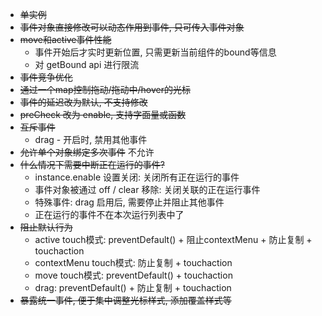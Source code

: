 - ~~单实例~~
- ~~事件对象直接修改可以动态作用到事件, 只可传入事件对象~~
- ~~move和active事件性能~~
  - 事件开始后才实时更新位置, 只需更新当前组件的bound等信息
  - 对 getBound api 进行限流
- ~~事件竞争优化~~
- ~~通过一个map控制拖动/拖动中/hover的光标~~
- ~~事件的延迟改为默认, 不支持修改~~
- ~~preCheck 改为 enable, 支持字面量或函数~~
- ~~互斥事件~~
  - drag - 开启时, 禁用其他事件
- ~~允许单个对象绑定多次事件~~ 不允许
- ~~什么情况下需要中断正在运行的事件?~~
  - instance.enable 设置关闭: 关闭所有正在运行的事件
  - 事件对象被通过 off / clear 移除: 关闭关联的正在运行事件
  - 特殊事件: drag 启用后, 需要停止并阻止其他事件
  - 正在运行的事件不在本次运行列表中了
- ~~阻止默认行为~~
  - active touch模式: preventDefault() + 阻止contextMenu + 防止复制 + touchaction
  - contextMenu touch模式: 防止复制 + touchaction
  - move touch模式: preventDefault() + touchaction
  - drag: preventDefault() + 防止复制 + touchaction
- ~~暴露统一事件, 便于集中调整光标样式, 添加覆盖样式等~~

